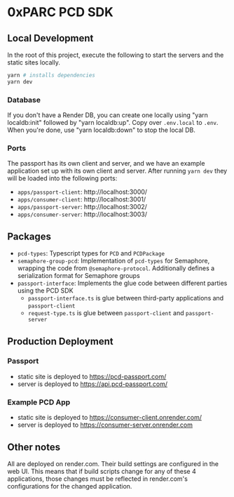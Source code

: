 # 0xPARC PCD SDK

## Local Development

In the root of this project, execute the following to start the servers and the static sites locally.

```bash
yarn # installs dependencies
yarn dev
```

### Database

If you don't have a Render DB, you can create one locally using "yarn localdb:init" followed by "yarn localdb:up". Copy over `.env.local` to `.env`. When you're done, use "yarn localdb:down" to stop the local DB.

### Ports

The passport has its own client and server, and we have an example application set up with its own client and server. After running `yarn dev` they will be loaded into the following ports:

- `apps/passport-client`: http://localhost:3000/
- `apps/consumer-client`: http://localhost:3001/
- `apps/passport-server`: http://localhost:3002/
- `apps/consumer-server`: http://localhost:3003/

## Packages

- `pcd-types`: Typescript types for `PCD` and `PCDPackage`
- `semaphore-group-pcd`: Implementation of `pcd-types` for Semaphore, wrapping the code from `@semaphore-protocol`. Additionally defines a serialization format for Semaphore groups
- `passport-interface`: Implements the glue code between different parties using the PCD SDK
  - `passport-interface.ts` is glue between third-party applications and `passport-client`
  - `request-type.ts` is glue between `passport-client` and `passport-server`

## Production Deployment

### Passport

- static site is deployed to https://pcd-passport.com/
- server is deployed to https://api.pcd-passport.com/

### Example PCD App

- static site is deployed to https://consumer-client.onrender.com/
- server is deployed to https://consumer-server.onrender.com

## Other notes

All are deployed on render.com. Their build settings are configured in the web UI. This means that if build scripts change for any of these 4 applications, those changes must be reflected in render.com's configurations for the changed application.

